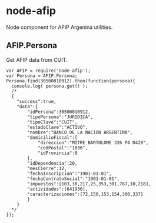 # node-afip

Node component for AFIP Argenina utilities.

## AFIP.Persona

Get AFIP data from CUIT.

    var AFIP = require('node-afip');
    var Persona = AFIP.Persona;
    Persona.find(30500010912).then(function(persona){
      console.log( persona.get() );
      /*
      {
    	"success":true,
    	"data":{
    		"idPersona":30500010912,
    		"tipoPersona":"JURIDICA",
    		"tipoClave":"CUIT",
    		"estadoClave":"ACTIVO",
    		"nombre":"BANCO DE LA NACION ARGENTINA",
    		"domicilioFiscal":{
    			"direccion":"MITRE BARTOLOME 326 P4 D428",
    			"codPostal":"1036",
    			"idProvincia":0
    		},
    		"idDependencia":20,
    		"mesCierre":12,
    		"fechaInscripcion":"1901-01-01",
    		"fechaContratoSocial":"1901-01-01",
    		"impuestos":[103,30,217,25,353,301,767,10,218],
    		"actividades":[641930],
    		"caracterizaciones":[72,150,153,154,300,337]
        	}
        }
      */
    });
